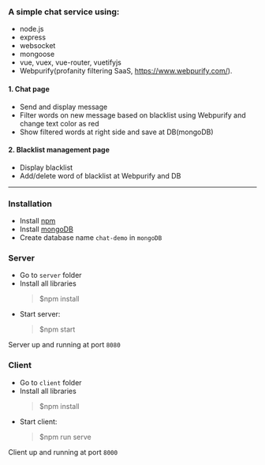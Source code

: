 ### A simple chat service using:
- node.js
- express
- websocket
- mongoose
- vue, vuex, vue-router, vuetifyjs
- Webpurify(profanity filtering SaaS, https://www.webpurify.com/).

#### 1. Chat page
- Send and display message
- Filter words on new message based on blacklist using Webpurify and change text color as red
- Show filtered words at right side and save at DB(mongoDB)

#### 2. Blacklist management page
- Display blacklist
- Add/delete word of blacklist at Webpurify and DB

-------------
### Installation

- Install [npm](https://www.npmjs.com/get-npm)
- Install [mongoDB](https://docs.mongodb.com/manual/installation/)
- Create database name `chat-demo` in `mongoDB`

### Server
- Go to `server` folder
- Install all libraries
  >  $npm install
- Start server:
  > $npm start

Server up and running at port `8080`

### Client
- Go to `client` folder
- Install all libraries
  > $npm install
- Start client:
  > $npm run serve

Client up and running at port `8000`
